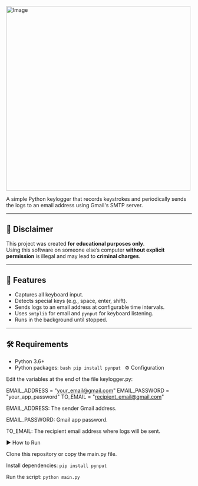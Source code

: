 
<img width="500" height="500" alt="Image" src="https://github.com/user-attachments/assets/90adca25-668d-4ca7-bed9-81f8eb0afbd9" /> 

A simple Python keylogger that records keystrokes and periodically sends the logs to an email address using Gmail's SMTP server.

---

## 🚨 Disclaimer
This project was created **for educational purposes only**.  
Using this software on someone else’s computer **without explicit permission** is illegal and may lead to **criminal charges**.  

---

## 📌 Features
- Captures all keyboard input.
- Detects special keys (e.g., space, enter, shift).
- Sends logs to an email address at configurable time intervals.
- Uses `smtplib` for email and `pynput` for keyboard listening.
- Runs in the background until stopped.

---

## 🛠️ Requirements
- Python 3.6+
- Python packages:
  ``bash
  pip install pynput
  ``
  ⚙️ Configuration

Edit the variables at the end of the file keylogger.py:

EMAIL_ADDRESS = "your_email@gmail.com"
EMAIL_PASSWORD = "your_app_password"
TO_EMAIL = "recipient_email@gmail.com"


EMAIL_ADDRESS: The sender Gmail address.

EMAIL_PASSWORD: Gmail app password.

TO_EMAIL: The recipient email address where logs will be sent.


▶️ How to Run

Clone this repository or copy the main.py file.

Install dependencies:
``
pip install pynput
``

Run the script:
``
python main.py
``
